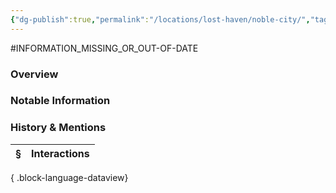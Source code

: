 ```yaml
---
{"dg-publish":true,"permalink":"/locations/lost-haven/noble-city/","tags":["Discovered"],"updated":"2025-07-31T13:46:52.020+01:00"}
---
```


#INFORMATION_MISSING_OR_OUT-OF-DATE 
### Overview


### Notable Information


### History & Mentions
| § | Interactions |
| - | ------------ |

{ .block-language-dataview}